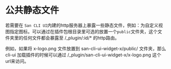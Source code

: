 # 公共静态文件

若需要在 `San CLI UI`内建的http服务器上暴露一些静态文件，例如：为自定义视图指定图标。可以通过在插件包根目录里可选的放置一个`public`文件夹，这个文件夹里的任何文件都会暴露至 /_plugin/:id/* 的http路由。

例如，如果将 x-logo.png 文件放置到 san-cli-ui-widget-x/public/ 文件夹，那么 cli-ui 加载插件的时候可以通过 /_plugin/san-cli-ui-widget-x/x-logo.png 这个url来访问。